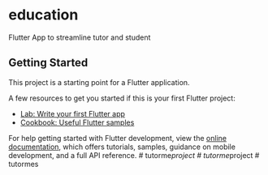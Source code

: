 # education

Flutter App to streamline tutor and student 

## Getting Started

This project is a starting point for a Flutter application.

A few resources to get you started if this is your first Flutter project:

- [Lab: Write your first Flutter app](https://docs.flutter.dev/get-started/codelab)
- [Cookbook: Useful Flutter samples](https://docs.flutter.dev/cookbook)

For help getting started with Flutter development, view the
[online documentation](https://docs.flutter.dev/), which offers tutorials,
samples, guidance on mobile development, and a full API reference.
#   t u t o r m e _ p r o j e c t  
 #   t u t o r m e _ p r o j e c t  
 #   t u t o r m e s  
 